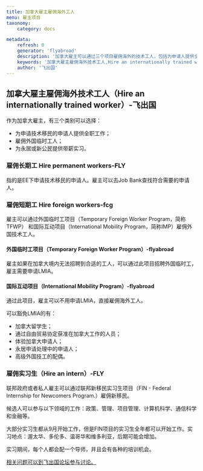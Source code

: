 ```yaml
---
title: 加拿大雇主雇佣海外工人
menu: 雇主项目
taxonomy:
    category: docs

metadata:
    refresh: 0
    generator: 'flyabroad'
    description: '加拿大雇主可以通过三个项目雇佣海外的技术工人，包括为申请人提供全职工作，雇佣外国短期工人，雇佣实习生。'
    keywords: '加拿大雇主雇佣海外技术工人,Hire an internationally trained worker'
    author: '飞出国'
---
```


## 加拿大雇主雇佣海外技术工人（Hire an internationally trained worker）-飞出国

作为加拿大雇主，有三个类别可以选择：

* 为申请技术移民的申请人提供全职工作；
* 雇佣外国临时工人；
* 为永居或新公民提供带薪实习。

### 雇佣长期工 Hire permanent workers-FLY

指的是EE下申请技术移民的申请人。雇主可以去Job Bank查找符合需要的申请人。

### 雇佣短期工 Hire foreign workers-fcg

雇主可以通过外国临时工项目（Temporary Foreign Worker Program，简称TFWP） 和国际互动项目（International Mobility Program，简称IMP）雇佣外国技术工人。

#### 外国临时工项目（Temporary Foreign Worker Program）-flyabroad

雇主如果在加拿大境内无法招聘到合适的工人，可以通过此项目招聘外国临时工，雇主需要申请LMIA。

#### 国际互动项目（International Mobility Program）-flyabroad

通过此项目，雇主可以不用申请LMIA，直接雇佣海外工人。

可以豁免LMIA的有：
* 加拿大留学生；
* 通过自由贸易协定获准在加拿大工作的人员；
* 体验加拿大申请人；
* 永居申请处理中的申请人；
* 高级外国技工的配偶。

### 雇佣实习生（Hire an intern）-FLY

联邦政府或者私人雇主可以通过联邦新移民实习生项目（FIN - Federal Internship for Newcomers Program.）雇佣新移民。

候选人可以参与以下领域的工作：政策、管理、项目管理、计算机科学、通信科学和金融等。

大部分实习生都从9月开始工作，但是FIN项目的实习生全年都可以开始工作。实习地点：渥太华、多伦多、温哥华和维多利亚，后期可能会增加。

实习期间，每个人都会配一个导师，并且会有各种的培训机会。

[相关问题可以到飞出国论坛参与讨论。](http://bbs.fcgvisa.com/t/2829?target=_blank)
